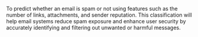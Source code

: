 To predict whether an email is spam or not using features such as the number of links, attachments, and sender reputation. This classification will help email systems reduce spam exposure and enhance user security by accurately identifying and filtering out unwanted or harmful messages.
